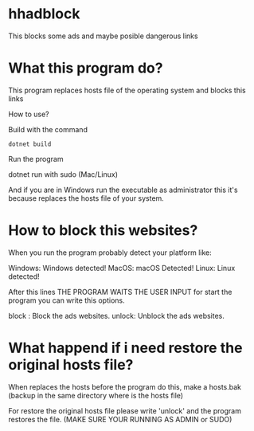 # hhadblock

This blocks some ads and maybe posible dangerous links

# What this program do?

This program replaces hosts file of the operating system and blocks this links

How to use?

Build with the command 

`dotnet build`

Run the program

dotnet run with sudo (Mac/Linux)

And if you are in Windows run the executable as administrator this it's because replaces the hosts file of your system.

# How to block this websites?

When you run the program probably detect your platform like:

Windows: Windows detected!
MacOS: macOS Detected!
Linux: Linux detected!

After this lines THE PROGRAM WAITS THE USER INPUT for start the program you can write this options.

block : Block the ads websites.
unlock: Unblock the ads websites.

# What happend if i need restore the original hosts file?

When replaces the hosts before the program do this, make a hosts.bak (backup in the same directory where is the hosts file)

For restore the original hosts file please write 'unlock' and the program restores the file. (MAKE SURE YOUR RUNNING AS ADMIN or SUDO)

